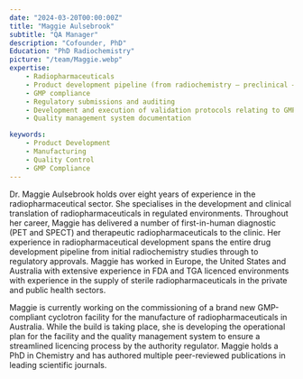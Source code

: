 ```yaml
---
date: "2024-03-20T00:00:00Z"
title: "Maggie Aulsebrook"
subtitle: "QA Manager"
description: "Cofounder, PhD"
Education: "PhD Radiochemistry"
picture: "/team/Maggie.webp"
expertise:
    - Radiopharmaceuticals
    - Product development pipeline (from radiochemistry – preclinical – clinical translation – clinical production – reg approval)
    - GMP compliance
    - Regulatory submissions and auditing
    - Development and execution of validation protocols relating to GMP compliance (cleaning, process, equipment)
    - Quality management system documentation

keywords:
    - Product Development
    - Manufacturing
    - Quality Control
    - GMP Compliance
---
```

Dr. Maggie Aulsebrook holds over eight years of experience in the radiopharmaceutical sector. She specialises in the development and clinical translation of radiopharmaceuticals in regulated environments. Throughout her career, Maggie has delivered a number of first-in-human diagnostic (PET and SPECT) and therapeutic radiopharmaceuticals to the clinic. Her experience in radiopharmaceutical development spans the entire drug development pipeline from initial radiochemistry studies through to regulatory approvals.
Maggie has worked in Europe, the United States and Australia with extensive experience in FDA and TGA licenced environments with experience in the supply of sterile radiopharmaceuticals in the private and public health sectors.


Maggie is currently working on the commissioning of a brand new GMP-compliant cyclotron facility for the manufacture of radiopharmaceuticals in Australia. While the build is taking place, she is developing the operational plan for the facility and the quality management system to ensure a streamlined licencing process by the authority regulator.
Maggie holds a PhD in Chemistry and has authored multiple peer-reviewed publications in leading scientific journals.